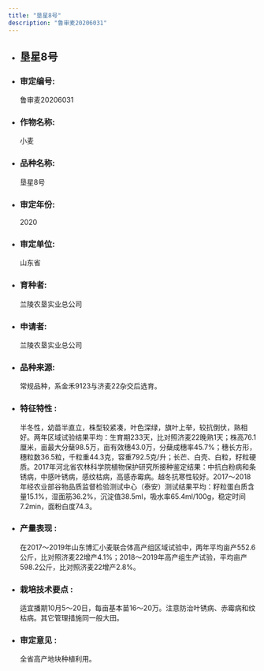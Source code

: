 ```yaml
---
title: "垦星8号"
description: "鲁审麦20206031"
---
```

* ## 垦星8号
* ###  审定编号:  
   鲁审麦20206031

*  ### 作物名称:  
   小麦

*   ###  品种名称: 
    垦星8号

*   ### 审定年份: 
    2020

*   ### 审定单位:  
    山东省

*   ### 育种者:  
    兰陵农垦实业总公司

*   ### 申请者:  
    兰陵农垦实业总公司

*   ### 品种来源:  
    常规品种，系金禾9123与济麦22杂交后选育。

*   ### 特征特性 : 
    半冬性，幼苗半直立，株型较紧凑，叶色深绿，旗叶上举，较抗倒伏，熟相好。两年区域试验结果平均：生育期233天，比对照济麦22晚熟1天；株高76.1厘米，亩最大分蘖98.5万，亩有效穗43.0万，分蘖成穗率45.7%；穗长方形，穗粒数36.5粒，千粒重44.3克，容重792.5克/升；长芒、白壳、白粒，籽粒硬质。2017年河北省农林科学院植物保护研究所接种鉴定结果：中抗白粉病和条锈病，中感叶锈病，感纹枯病，高感赤霉病。越冬抗寒性较好。2017～2018年经农业部谷物品质监督检验测试中心（泰安）测试结果平均：籽粒蛋白质含量15.1%，湿面筋36.2%，沉淀值38.5ml，吸水率65.4ml/100g，稳定时间7.2min，面粉白度74.3。

*   ### 产量表现 : 
    在2017～2019年山东博汇小麦联合体高产组区域试验中，两年平均亩产552.6公斤，比对照济麦22增产4.1%；2018～2019年高产组生产试验，平均亩产598.2公斤，比对照济麦22增产2.8%。

*   ### 栽培技术要点 : 
    适宜播期10月5～20日，每亩基本苗16～20万。注意防治叶锈病、赤霉病和纹枯病。其它管理措施同一般大田。

*   ### 审定意见 : 
    全省高产地块种植利用。
